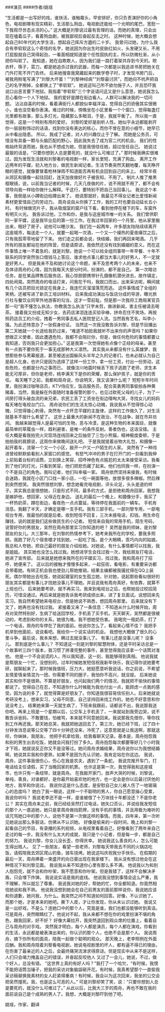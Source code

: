 > 

###演员
####作者/姚瑶


“生活都是一出写好的戏，谁快活，谁触霉头，早安排好，你只负责演好你的小角色，电视剧哪有现实精彩，生活那么狗血，电视剧还能给一个光明的尾巴，宽慰一下我观尽世态炎凉的心。”
这大概是刘黎说过最有哲理的话。而她的真理，只会出现在嗑着瓜子，看着狗血剧，被我鄙视后奋起反击之时。
这种时候，她大概会想起自己80年代的大学生活，想起自己挥斥方遒的二十岁。
我曾问过她，为什么我会有李软软这么个奇怪的名字，她说因为你出生时皮肤红如火，头发硬又长，不用打屁股就自己哭得起劲，一看面相就知道是个任性固执的主，所以防微杜渐，从小把你叫软了。
我知道，她在自欺欺人，因为我们是一路打着架共存到今天的。晾衣杆，筷子，菜刀，都是她追杀过我的武器，而每一次都是以我逃进书房把她关在门外打死不开门告终。
后来她搜查我窝藏起来的数学卷子时，才发现书房门后，被我用粉笔写满了“刘黎大坏蛋！”“刘黎神经病”“刘黎最讨厌”，而她闷不吭声把自己的名字擦掉，全都换上了“李软软”。
她说这叫己所不欲勿施于人，并且恐吓我说口出恶言要下地狱。我指着“李软软”三个字说请问这又是什么意思，她说我怎么忍心看你一个人下地狱。
我的爱好是蹲在街边看人。人群可以解决我的一切问题。
沾沾自喜的时候，看着满街行人都貌似幸福洋溢，觉得自己的骄傲其实很微小，谁也没空看你表演。难过的时候，傍晚坐在小区里看一个个窗口，觉得每盏灯光里都有故事，那么多灯光，隐藏那么多眼泪，于是，我就平衡了。
所以我一直觉得，这是一个特别有用的爱好。
刘黎的爱好是剖析人性。她似乎永远都能剥开你一层层粉饰过的话语，找到你没有表达的核心，而你不曾在意的小细节，她早已从中看出隐患。
所以，我成了记者，对人的兴趣仅止于了解。
而她是公务员，可惜没有具备一颗与头脑匹配的野心，因此我失去了成为官二代的机会。
我们的性格始终背道而驰，我也从不想成为她，但是我很信任她，超过信任自己。
她说过最狠的话是，“只要你想到人总是要死的，就没什么可难过了。”
那时候我确实很难过。因为发现生活就和刘黎看的电视剧一样，家长里短，充满了狗血。
离开工作近两年的平媒，初入地方台，做民生新闻记者。生活节奏突然天翻地覆，每天睁开眼的感觉，就像要冒着枪林弹雨不知道能否再有机会回到自己的床上。
经常半夜从郊区和摄像一起往回赶，连天加夜做好片子被告知，不用了。
制片人推了推黑框眼镜，说，以前我当记者的时候，几天几夜做的片，说不用就不用了，都不会有领导向我一样给你做什么解释。干这行，要特别不把自己当回事儿。
我说这个本事，我倒是从小蹲街边给蹲出来了。
她说那就好，我最见不得女记者比爱惜新闻素材更爱惜自己的劳动力。
周舟说自从你换了工作，我的工时也要自动延长五小时。
有时候做完片子，我从吸烟室的窗户往下看，看到他停在楼下的车，车窗外有明灭火光。
我告诉过他，工作和你，是我与这座城市唯一的关系。
我们曾供职同一家平媒，这是我毕业后的第一份工作。在我过年回家的一个月里，他从家里搬出来，租好了房子，说他可以睡沙发。
我们在一起两年，许多朋友陆陆续续离开这座城市，每送走一个人，就要一起喝一次酒，一个又一个燥热的夏夜痛饮之后，只有我孤零零地留了下来。
他们走之前都会说，快结婚，我们再回来喝酒。
几乎所有的朋友都站在他的阵营，但是请原谅，我依然还没有找到婚姻的意义。而在这件事情上唯一不着急的，就是刘黎。她说一个可以给全组同事带一年早餐、十年不联系的同学突然张口借钱马上答应、谁求他点事儿都当大事儿的好男人，不一定就是好男人。
但是我来不及和她讨论这个命题，来不及思考两个人的未来，也来不及体谅周舟的心情，因为我每天大部分时间，扮演的，都不是自己。
第一次暗访任务，是在某品牌售后服务店，我心惊胆颤携带针孔摄像机潜伏进去，故作镇定，四处闲晃。突然周舟的电话打来，问我在干吗，我脱口而出，出来采访呢，瞬间就有几个店员把目光锁定在我身上，我连忙灰溜溜落荒而逃。
这件事情成了全组的笑柄，还被写进了新员工培训材料。
后来我成功演出与饭店分成的导游，曝光旅行社与餐饮业同宰外地游客的勾当，这才一雪前耻。但是那一次我将工商局某官员那一句“我不懂怎么执法，你教我怎么执法”只字未剪，做进新闻，害主任被请去喝茶。
接着我又扮成无知少女，去药店涕泪连连买验孕棒，拼命忍住不笑场，再按照药店员工的介绍，拽着一男同事去私人医院登记人流。当然我有艺名，叫李小强。为此还特意办了一张假身份证。
当然这一次我没敢告诉刘黎，但是节目播出第二天她就一个长途给我扔过来，“难道不拍脸我就听不出来你的声音吗？如果你想做正义使者，因此遭遇危险，我都不会阻拦你，但是，做任何危险的事情都要让我知道，否则我只会更加担心。”
这是我第一次觉得她有点像个正经的母亲。甚至有一点我不要你死于一事无成那种大义凛然。
其实我从来都没有什么英雄梦，我想那些参与黑幕报道，甚至被送出国躲风头半年之久的记者们，也未必就认为自己是超人化身。也许只是因为选择了这样一份工作，拿一份工资，付出一份劳动，这些危险，也都是分内之事而已。
就像汶川地震时候丢下孩子逃跑了老师，求生本能无可厚非，但你是老师，桃李满天下是你的荣耀，那么保护孩子，就是你的责任。
每天睡下之前，我都和周舟说，你说明天，我又该演什么呢？
短短半年时间里，我扮演过咖啡店员，KTV侍应生，饭店服务员，配合英勇男同事偷拍各种黄赌毒，当然，我是躲在外面随时准备报警的那个。也见过砍死父母的儿子，为了一间房打得头破血流的亲兄弟，农民工丢了工资坐在街边嚎啕大哭，寻找女儿的妈妈每天堵在电视台门口。
周舟说你们的生活太惊心动魄，我说我从不觉得惊心动魄，只觉得锥心刺骨。突然有一点怀念平媒的主旋律，这样的工作做久了，对生活就基本不报什么希望了。
这世上最重大的新闻不在政治，不在战争，就在市井坊间。
我越来越觉得人是最可怕的生物，恶与冷漠，是这种生物的本来面目，就像最简单的草履虫一样，趋利避害，是唯一的条件反射。善者伪也，这话没错。
主任大概是看我拍完火灾现场连线回来之后抽空了三包小熊猫，精神极度委顿，于是拍拍我的肩膀说，这周你来做晚间送礼吧。
于是我就提着谷物大礼包，和摄像一起开着车，流窜一个又一个小区，敲开一户又一户陌生的人家。
突然有了一种闯进曾经默默偷看别人家窗口的感觉。
有怒气冲冲的男子在打开门的一刻看到我伸上前贴着台标的话筒，立刻换上笑容，招呼神色有点尴尬的太太来接受采访。我看到了他们的灯光，只看到笑容，他们把悲伤藏了起来。他们也同我一样，在扮演一个不是自己的角色。我叫记者，他们叫幸福一家。
周舟依然坚持来接我，有时候会迷路，我就在小区门口找一家小店，一吃一碗面等他，放很多很多辣椒。然后辣到突然想哭。
我突然很想刘黎，想念她看完电视剧，评头论足，头头是道的样子。其实我总是很想她，只是形式不同，最多的方式，是拒绝和周舟回家。我想我是嫉妒他，想回家，父母近在身边。
送礼的最后一个晚上，和摄像分手，我买了一杯热奶茶，蹲在街边，看夜色一点点蔓延，等待停在我面前的一辆车。
手机有消息。我翻了半天，才确定是哪一支手机。我有三部手机，一部刘黎专用，一部电视台专用，我最怕的就是后者。收到短信不回复，三次未接电话，扣钱。用生命在赚钱，说的就是我们这些做民生的小记者。
短信来自我的常用手机，陌生号码，说管好你的男朋友，吴然在周舟那里实习你知道的吧？
吴然是我的师妹，是刘黎朋友的女儿。大三那年，在刘黎的热情参考下，她考来我所在的学校，要我多照顾。我跑了好几个宿舍楼才找到她，一起吃了饭。是个大眼睛，乖巧内向的姑娘。我总和人夸她，把自己最好的朋友介绍给她。对她说，有什么事情都可以找我，我是姐姐。
其实她也没怎么找过我。她想进学生会找过我一次，我给朋友打电话，她进了宣传部。
后来就是她想来我所在的平媒实习，找过我，我和周舟打了招呼，她便来了。
这以后的接触才慢慢多起来，一起狂街，看电影，有重要采访都会带着她。有转正机会我也使劲儿帮她推销，结果主编都被我骚扰得在QQ上装死。偶尔带她出去吃饭，她说起寝室的女生孤立她，针对她，说起那些看似很好的朋友其实都是有事儿才找她没事儿不理她。并且说我有周舟真好，有依靠，就算不上班也行。
后来她要考研，就不再实习。我来到电视台之后，也帮她投过校招简历，可惜没通过。再后来就是她告诉我考研成绩出来，进了复旦面试。说想回来先实习。我自然希望她来电视台，但是她说不熟悉，想回周舟那里。
后来就没有下文了，她再也没有找过我。
紧接着又来了一条信息：不知道从什么时候开始，周舟对吴然特别好，生病了给送回学校，手机丢了买手机，天天聊天，吴然都是很被动的，考虑到和你的关系，她很为难。我不想她受伤害。
我喝完一瓶奶茶，打了一个电话，周舟的车停在了我的面前。他说你怎么了，看起来心情不佳？
我把手机举到他面前，说说看吧。我给你一个说实话的机会。
我想他大概做了很久的心里斗争，最后说，我本来想，瞒过去就没事儿了。
有事儿还是没事儿呢？
没事儿。
那到底是什么事儿？
不知道这一刻是刘黎的智慧附体，还是平时采访总是一个故事听三四个版本，我习惯了拼凑完整的事件，甚至觉得我应该拿一个话筒对准他。
他是一个不会说谎的人，所以我知道，这一刻，我能够得到真相。
他说我就是帮朋友一个忙，没想别的。过年时候她发短信祝我新年快乐，我记得你说她要考研，就聊起来了。那时候我值班，压力大，她挺愿意听我说话，你之前说，不希望友情爱情亲情混为一团，你需要不同的圈子，我怕你不高兴，就没提。
后来她说其实和你不是很熟，不算是好朋友，也问起我们两个的情况，我就把不愉快的事情都说了。觉得自己在忍，不知道你什么时候能为我也付出一点，能顾虑一点我的感受。因为说的多了，就觉得算是好朋友了。你知道我很容易信任别人。后来她就说考研没考上，想来实习，父母不同意，自己坚持回来找工作的。她也不好意思和你说没考上。
结果她来第一天就生病了，下班来我跟前，话都说不出，我说那我送你吧。再来上班是一个星期以后，公交车上手机丢了，一来就站到我旁边哭，说不敢告诉爸妈，不敢要钱，怕被骂，本来就不同意她回来。我说那我先借你，等你找到工作再还我。那天她总哭，我就把她送回去了。第三次，她已经下班，过了四十分钟发消息说等公交等了四十分钟还没来，冷死了，这意思就是让我送啊，那就送呗，你妹妹，我朋友。
他把手机拿给我，给我看聊天记录。基本是，周舟抱怨我和别的男生出去吃饭，她就会问我打扮了多久。周舟抱怨每次都要等好几个小时我才下班，她就说反正你又不是没等过。她问周舟求婚结果，周舟说你以为我想结婚啊，她说其实我和你更熟，如果不是因为先认识她，我肯定站在你这边。
我说，周舟，这件事我很伤心，伤心在我是农夫，遇到了一条蛇。
我说完推开车门，打电话给主任请假，买了当晚回家的机票。
也许这是第一次，我觉得我和这座城市，也许只有一条纽带，就是周舟。
在我敲开家门，放声大哭的时候，刘黎说，单纯，善良，对谁都好，是你最开始喜欢他的地方，也一定会是你以后最讨厌他的地方，我早和你说过。
我说你这是什么态度，是安慰自己女儿被人伤了一地玻璃心的态度吗？
她白了我一眼说，这样一个不聪明的男人，你自己愿意操心受累，我说你听吗？
我说老李还不是一样，是谁被借了十万块钱十年都没还？不是你老公？
其实在周舟来之前，我已经给吴然打过电话，她矢口否认，并说给我发短信的那个人一直追她，她只是拿周舟做挡箭牌，没有手机的事情，并且用极为难听的话咒骂她口中的那个人，说他不是第一次做这样的事情。而我，四年来，第一次听见她说出那么多脏话，仿佛从不认识她。
好像是偷来的一段时间，晚上和刘黎一起看自己的节目，有录播的系列视频，从电视里看着自己，好像看到了两年来自己走过的每一步。我没有什么太大的成就，我只是个小记者，但是每一步，都是自己的努力。
我说刘黎，你女儿没长歪，你得庆幸。
她说我这么善良的人，怎么可能生得出贱人。
见了一些朋友，看望一些老师，刘黎每天带我去不同的火锅店吃饭，请假陪我去郊区爬山钓鱼，骑车烧烤。她说这叫庆祝我分手快乐。
在假期的最后一天，周舟捧着一束盛开的向日葵出现在我家楼下。
我从没有想过他会在这种情况下和刘黎见面。
我说我从来不知道你心里有那么多不满。
他说我以为和别人抱怨完，就不会和你吵架，我不愿意和你吵架。但是我错了，这样不会解决矛盾，只会埋下炸弹。
我说说实话是我的底线。
他说我没想到事情会这么严重，我不理解，所以就忘了尊重。
我说我对她的好，帮她的忙，你全都知道。你竟然相信她说和我不熟。
他说我没想到她会在自己前男友的面前那样说你，我说她应该和你道歉，她问我，为什么。我突然之间不知道如何回答。好像，不认识她了。
而那个她，才是本来的她吧。撕下人皮，才让你发现，你从未认识过她。
我说又是一出好戏，不是么？连她口中的那个人，究竟是谁，我们也都没能够听到真话。
可是周舟，突然眼睛红了。他说对不起，我从来都不想在你的戏里扮演不堪的角色，跟我回家，好不好？
好像大幕拉开，我突然退回到观众席的位置上，看着自己与周舟的对手戏。
突然我才明白，每个人都是演员，每个人都在演戏，你看到的生活，永远都是被表演出来的，你认识的那个人，也绝不会是那个人。
我说周舟，摘下你所有的面具，陪我一起做个聪明的观众。
那天晚上，老李照例在外面应酬。我和周舟陪着刘黎看电视剧，她说电视剧里的坏人，都有逼不得已的理由，在伤害了最亲近的人之后，会最终痛哭流涕求得原谅。但是现实中从来不是这样，人们只会竭力掩盖自己的错误，并奋起反咬他人
又过了一会儿，她说，不过，做个好人，总没有错。
“这世界上真的有好人吗？”我打了一个哈欠，“有时候，我恨不能把话筒当锤子，把我的采访对象脑袋砸开花。有时候，我真希望那个一直偷我采访稿替换我素材的女人赶紧得重病！有时候，我会以为这次回来，我坐的公交会把吴然撞死。我，也是这么可恶的人。”
可是刘黎却笑了笑，说：“只要你想到人总是要死的，就没什么可难过了。”
从此以后，比我大三岁的周舟，再也不敢在我的面前说自己是个成熟的男人了。我想，大概是刘黎吓到他了吧。



姚瑶，作家、翻译 